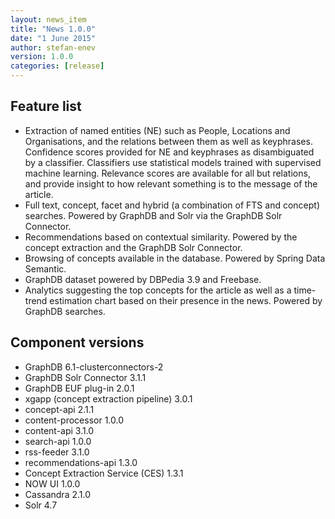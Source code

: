 ```yaml
---
layout: news_item
title: "News 1.0.0"
date: "1 June 2015"
author: stefan-enev
version: 1.0.0
categories: [release]
---
```


## Feature list

* Extraction of named entities (NE) such as People, Locations and Organisations, and the relations between them as well as keyphrases. Confidence scores provided for NE and keyphrases as disambiguated by a classifier. Classifiers use statistical models trained with supervised machine learning. Relevance scores are available for all but relations, and provide insight to how relevant something is to the message of the article.
* Full text, concept, facet and hybrid (a combination of FTS and concept) searches. Powered by GraphDB and Solr via the GraphDB Solr Connector.
* Recommendations based on contextual similarity. Powered by the concept extraction and the GraphDB Solr Connector.
* Browsing of concepts available in the database. Powered by Spring Data Semantic.
* GraphDB dataset powered by DBPedia 3.9 and Freebase.
* Analytics suggesting the top concepts for the article as well as a time-trend estimation chart based on their presence in the news. Powered by GraphDB searches.

## Component versions

* GraphDB 6.1-clusterconnectors-2
* GraphDB Solr Connector 3.1.1
* GraphDB EUF plug-in 2.0.1
* xgapp (concept extraction pipeline) 3.0.1
* concept-api 2.1.1
* content-processor 1.0.0
* content-api 3.1.0
* search-api 1.0.0
* rss-feeder 3.1.0
* recommendations-api 1.3.0
* Concept Extraction Service (CES) 1.3.1
* NOW UI 1.0.0
* Cassandra 2.1.0
* Solr 4.7
